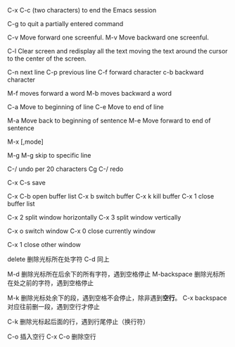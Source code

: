 
C-x C-c  (two characters) to end the Emacs session

C-g   to quit a partially entered command

C-v   Move forward one screenful.
M-v   Move backward one screenful.

C-l   Clear screen and redisplay all the text
	  moving the text around the cursor 
      	  to the center of the screen.

C-n  next line
C-p  previous line
C-f  forward character
c-b  backward character

M-f  moves forward a word
M-b  moves backward a word


C-a      Move to beginning of line 
C-e	 Move to end of line

M-a      Move back to beginning of sentence
M-e	 Move forward to end of sentence

M-x [,mode]

M-g M-g   skip to specific line

C-/       undo per 20 characters
Cg C-/    redo


C-x C-s   save 


C-x C-b  open buffer list
C-x b    switch buffer 
C-x k  	 kill buffer
C-x 1    close buffer list


C-x 2   split window horizontally
C-x 3   split window vertically

C-x o   switch window
C-x 0   close currently window

C-x 1   close other window






delete 删除光标所在处字符
C-d    同上

M-d          删除光标所在后余下的所有字符，遇到空格停止
M-backspace  删除光标所在处之前的字符，遇到空格停止


M-k  删除光标处余下的段，遇到空格不会停止，除非遇到**空行**。
C-x backspace  对应往前删一段，遇到空行才停止

C-k  删除光标起后面的行，遇到行尾停止（换行符）


C-o      插入空行
C-x C-o  删除空行






